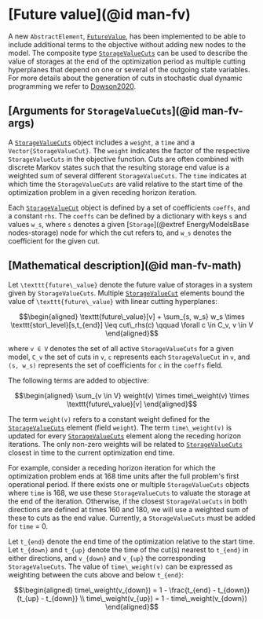 # [Future value](@id man-fv)

A new `AbstractElement`, [`FutureValue`](@ref), has been implemented to be able to include additional terms to the objective without adding new nodes to the model.
The composite type [`StorageValueCuts`](@ref) can be used to describe the value of storages at the end of the optimization period as multiple cutting hyperplanes that depend on one or several of the outgoing state variables.
For more details about the generation of cuts in stochastic dual dynamic programming we refer to [Dowson2020](@cite).

## [Arguments for `StorageValueCuts`](@id man-fv-args)

A [`StorageValueCuts`](@ref) object includes a `weight`, a `time` and a `Vector{StorageValueCut}`.
The `weight` indicates the factor of the respective `StorageValueCuts` in the objective function.
Cuts are often combined with discrete Markov states such that the resulting storage end value is a weighted sum of several different `StorageValueCuts`.
The `time` indicates at which time the `StorageValueCuts` are valid relative to the start time of the optimization problem in a given receding horizon iteration.

Each [`StorageValueCut`](@ref) object is defined by a set of coefficients `coeffs`, and a constant `rhs`.
The `coeffs` can be defined by a dictionary with keys ``s`` and values ``w_s``, where ``s`` denotes a given [`Storage`](@extref EnergyModelsBase nodes-storage) node for which the cut refers to, and ``w_s`` denotes the coefficient for the given cut.

## [Mathematical description](@id man-fv-math)

Let ``\texttt{future\_value}`` denote the future value of storages in a system given by `StorageValueCuts`.
Multiple [`StorageValueCut`](@ref) elements bound the value of ``\texttt{future\_value}`` with linear cutting hyperplanes:

```math
\begin{aligned}
    \texttt{future\_value}[v] + \sum_{s, w_s} w_s \times \texttt{stor\_level}[s,t_{end}] \leq cut\_rhs(c) \qquad \forall c \in C_v, v \in V
\end{aligned}
```

where ``v ∈ V`` denotes the set of all active `StorageValueCuts` for a given model,
``C_v`` the set of cuts in ``v``,
``c`` represents each `StorageValueCut` in ``v``,
and ``(s, w_s)`` represents the set of coefficients for ``c`` in the `coeffs` field.

The following terms are added to objective:

```math
\begin{aligned}
    \sum_{v \in V} weight(v) \times time\_weight(v) \times \texttt{future\_value}[v]
\end{aligned}
```

The term ``weight(v)`` refers to a constant weight defined for the [`StorageValueCuts`](@ref) element (field `weight`).
The term ``time\_weight(v)`` is updated for every [`StorageValueCuts`](@ref) element along the receding horizon iterations.
The only non-zero weights will be related to [`StorageValueCuts`](@ref) closest in time to the current optimization end time.

For example, consider a receding horizon iteration for which the optimization problem ends at 168 time units after the full problem's first operational period.
If there exists one or multiple `StorageValueCuts` objects where `time` is 168, we use these `StorageValueCuts` to valuate the storage at the end of the iteration.
Otherwise, if the closest `StorageValueCuts` in both directions are defined at times 160 and 180, we will use a weighted sum of these to cuts as the end value.
Currently, a `StorageValueCuts` must be added for `time` = 0.

Let ``t_{end}`` denote the end time of the optimization relative to the start time.
Let ``t_{down}`` and ``t_{up}`` denote the time of the cut(s) nearest to ``t_{end}`` in either directions, and ``v_{down}`` and ``v_{up}`` the corresponding `StorageValueCuts`.
The value of ``time\_weight(v)`` can be expressed as weighting between the cuts above and below ``t_{end}``:

```math
\begin{aligned}
    time\_weight(v_{down}) = 1 - \frac{t_{end} - t_{down}}{t_{up} - t_{down}} \\
    time\_weight(v_{up}) = 1 - time\_weight(v_{down})
\end{aligned}
```
